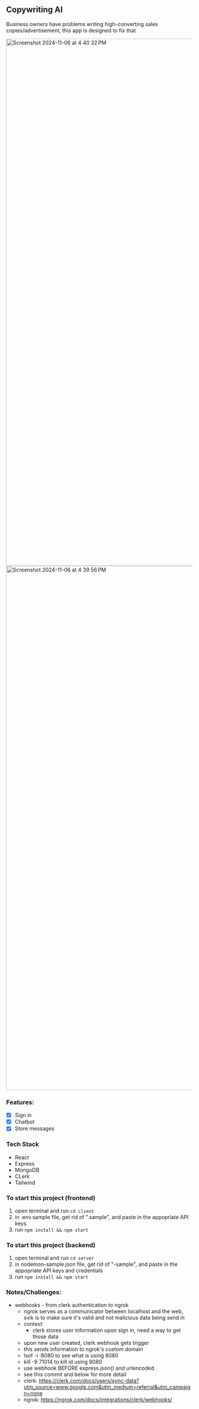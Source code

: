 ## Copywriting AI

Business owners have problems writing high-converting sales copies/advertisement, this app is designed to fix that

<img width="1421" alt="Screenshot 2024-11-06 at 4 40 32 PM" src="https://github.com/user-attachments/assets/91fdcaec-eb61-4e24-bac7-d23ed3f4ae7c">
<img width="1413" alt="Screenshot 2024-11-06 at 4 39 56 PM" src="https://github.com/user-attachments/assets/e79e707e-311f-441b-84cd-66e270fe07d3">

### Features:
- [x] Sign in
- [x] Chatbot
- [x] Store messages

### Tech Stack
- React
- Express
- MongoDB
- CLerk
- Tailwind

### To start this project (frontend)

1. open terminal and run `cd client`
2. in .env.sample file, get rid of ".sample", and paste in the appopriate API keys
3. run `npm install && npm start`

### To start this project (backend)
1. open terminal and run `cd server`
2. in nodemon-sample.json file, get rid of "-sample", and paste in the appopriate API keys and credentials
3. run `npm install && npm start`

### Notes/Challenges:
- webhooks - from clerk authentication to ngrok
    - ngrok serves as a communicator between localhost and the web, svik is to make sure it's valid and not malicious data being send in
    - context:
        - clerk stores user information upon sign in, need a way to get those data
    - upon new user created, clerk webhook gets trigger
    - this sends information to ngrok's custom domain
    - lsof -i :8080 to see what is using 8080
    - kill -9 71014 to kill id using 8080
    - use webhook BEFORE express.json() and urlencoded
    - see this commit and below for more detail
    - clerk: https://clerk.com/docs/users/sync-data?utm_source=www.google.com&utm_medium=referral&utm_campaign=none
    - ngrok: https://ngrok.com/docs/integrations/clerk/webhooks/
